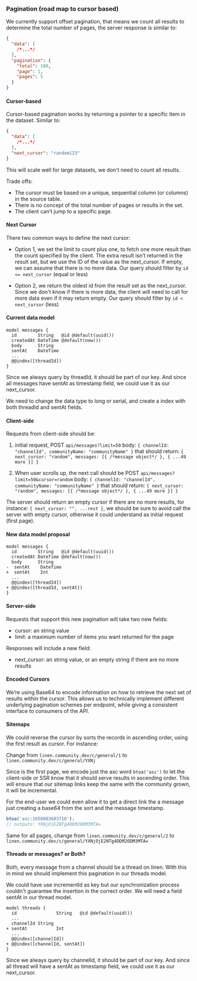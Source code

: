 ### Pagination (road map to cursor based)

We currently support offset pagination, that means we count all results to determine the total number of pages, the server response is similar to:

```json
{
  "data": [
    /*...*/
  ],
  "pagination": {
    "total": 100,
    "page": 1,
    "pages": 5
  }
}
```

#### Cursor-based

Cursor-based pagination works by returning a pointer to a specific item in the dataset. Similar to:

```json
{
  "data": [
    /*...*/
  ],
  "next_cursor": "random123"
}
```

This will scale well for large datasets, we don't need to count all results.

Trade offs:

- The cursor must be based on a unique, sequential column (or columns) in the source table.
- There is no concept of the total number of pages or results in the set.
- The client can’t jump to a specific page.

#### Next Cursor

There two common ways to define the next cursor:

- Option 1, we set the limit to count plus one, to fetch one more result than the count specified by the client. The extra result isn’t returned in the result set, but we use the ID of the value as the next_cursor. If empty, we can assume that there is no more data. Our query should filter by `id <= next_cursor` (equal or less)

- Option 2, we return the oldest id from the result set as the next_cursor. Since we don't know if there is more data, the client will need to call for more data even if it may return empty. Our query should filter by `id < next_cursor` (less)

#### Current data model

```git
model messages {
  id        String   @id @default(uuid())
  createdAt DateTime @default(now())
  body      String
  sentAt    DateTime
  ...
  @@index([threadId])
}
```

Since we always query by threadId, it should be part of our key. And since all messages have sentAt as timestamp field, we could use it as our next_cursor.

We need to change the data type to long or serial, and create a index with both threadId and sentAt fields.

#### Client-side

Requests from client-side should be:

1. initial request, POST `api/messages?limit=50` body: `{ channelId: "channelId", communityName: "communityName" }` that should return: `{ next_cursor: "random", messages: [{ /*message object*/ }, { ...49 more }] }`

2. When user scrolls up, the next call should be POST `api/messages?limit=50&cursor=random` body: `{ channelId: "channelId", communityName: "communityName" }` that should return: `{ next_cursor: "random", messages: [{ /*message object*/ }, { ...49 more }] }`

The server should return an empty cursor if there are no more results, for instance: `{ next_cursor: "", ...rest }`, we should be sure to avoid call the server with empty cursor, otherwise it could understand as initial request (first page).

#### New data model proposal

```git
model messages {
  id        String   @id @default(uuid())
  createdAt DateTime @default(now())
  body      String
-  sentAt    DateTime
+  sentAt    Int
  ...
  @@index([threadId])
+ @@index([threadId, sentAt])
}
```

#### Server-side

Requests that support this new pagination will take two new fields:

- cursor: an string value
- limit: a maximum number of items you want returned for the page

Responses will include a new field:

- next_cursor: an string value, or an empty string if there are no more results

#### Encoded Cursors

We’re using Base64 to encode information on how to retrieve the next set of results within the cursor. This allows us to technically implement different underlying pagination schemes per endpoint, while giving a consistent interface to consumers of the API.

#### Sitemaps

We could reverse the cursor by sorts the records in ascending order, using the first result as cursor. For instance:

Change from `linen.community.dev/c/general/1` to `linen.community.dev/c/general/YXNj`

Since is the first page, we encode just the asc word `btoa('asc')` to let the client-side or SSR know that it should serve results in ascending order. This will ensure that our sitemap links keep the same with the community grown, it will be incremental.

For the end-user we could even allow it to get a direct link the a message just creating a base64 from the sort and the message timestamp.

```js
btoa('asc:1658883683710');
// outputs: YXNjOjE2NTg4ODM2ODM3MTA=
```

Same for all pages, change from `linen.community.dev/c/general/2` to `linen.community.dev/c/general/YXNjOjE2NTg4ODM2ODM3MTA=`

#### Threads or messages? or Both?

Both, every message from a channel should be a thread on linen. With this in mind we should implement this pagination in our threads model.

We could have use incrementId as key but our synchronization process couldn't guarantee the insertion in the correct order. We will need a field sentAt in our thread model.

```git
model threads {
  id               String   @id @default(uuid())
  ...
  channelId String
+ sentAt           Int
  ...
  @@index([channelId])
+ @@index([channelId, sentAt])
}
```

Since we always query by channelId, it should be part of our key. And since all thread will have a sentAt as timestamp field, we could use it as our next_cursor.

